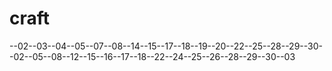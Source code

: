 # craft
--02--03--04--05--07--08--14--15--17--18--19--20--22--25--28--29--30--02--05--08--12--15--16--17--18--22--24--25--26--28--29--30--03
